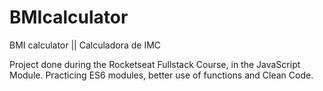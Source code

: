 # BMIcalculator
BMI calculator || Calculadora de IMC

Project done during the Rocketseat Fullstack Course,
in the JavaScript Module. 
Practicing ES6 modules, better use of functions and Clean Code.
